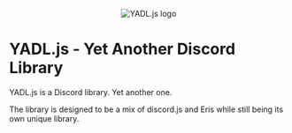 <p>
    <center>
        <img src="https://gitlab.com/PassTheMayo/yadl.js/raw/master/yadl.js.png" alt="YADL.js logo">
    </center>
</p>

YADL.js - Yet Another Discord Library
=====================================

YADL.js is a Discord library. Yet another one.

The library is designed to be a mix of discord.js and Eris while still being its own unique library.